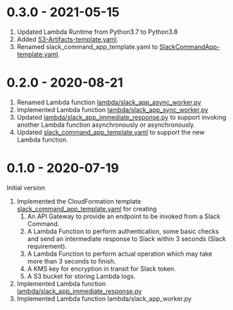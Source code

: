 0.3.0 - 2021-05-15
==================
1. Updated Lambda Runtime from Python3.7 to Python3.8
2. Added [S3-Artifacts-template.yaml](cloudformation/S3-Artifacts-template.yaml).
3. Renamed slack_command_app_template.yaml to [SlackCommandApp-template.yaml](cloudformation/SlackCommandApp-template.yaml]).

0.2.0 - 2020-08-21
==================
1. Renamed Lambda function [lambda/slack_app_async_worker.py](lambda/slack_app_async_worker.py)
2. Implemented Lambda function [lambda/slack_app_sync_worker.py](lambda/slack_app_sync_worker.py)
3. Updated [lambda/slack_app_immediate_response.py](lambda/slack_app_immediate_response.py) to support invoking another Lambda function asynchronously or asynchronously.
4. Updated [slack_command_app_template.yaml](cloudformation/SlackCommandApp-template.yaml]) to support the new Lambda function.

0.1.0 - 2020-07-19
==================
Initial version
1. Implemented the CloudFormation template [slack_command_app_template.yaml](cloudformation/SlackCommandApp-template.yaml]) for creating
    1. An API Gateway to provide an endpoint to be invoked from a Slack Command.
    2. A Lambda Function to perform authentication, some basic checks and send an intermediate response to Slack
       within 3 seconds (Slack requirement).
    3. A Lambda Function to perform actual operation which may take more than 3 seconds to finish.
    4. A KMS key for encryption in transit for Slack token.
    5. A S3 bucket for storing Lambda logs.
2. Implemented Lambda function [lambda/slack_app_immediate_response.py](lambda/slack_app_immediate_response.py)
3. Implemented Lambda function lambda/slack_app_worker.py
